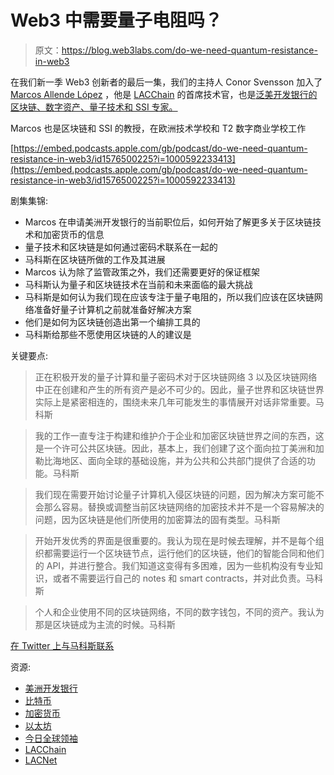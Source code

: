 # Web3 中需要量子电阻吗？

> 原文：<https://blog.web3labs.com/do-we-need-quantum-resistance-in-web3>

在我们新一季 Web3 创新者的最后一集，我们的主持人 Conor Svensson 加入了 [Marcos Allende López](https://www.linkedin.com/in/marcosallendel/) ，他是 [LACChain](https://www.lacchain.net/home) 的首席技术官，也是[泛美开发银行的区块链、数字资产、量子技术和 SSI 专家。](https://jobs.iadb.org/en)

Marcos 也是区块链和 SSI 的教授，在欧洲技术学校和 T2 数字商业学校工作

[https://embed.podcasts.apple.com/gb/podcast/do-we-need-quantum-resistance-in-web3/id1576500225?i=1000592233413](https://embed.podcasts.apple.com/gb/podcast/do-we-need-quantum-resistance-in-web3/id1576500225?i=1000592233413)

剧集集锦:

*   Marcos 在申请美洲开发银行的当前职位后，如何开始了解更多关于区块链技术和加密货币的信息
*   量子技术和区块链是如何通过密码术联系在一起的
*   马科斯在区块链所做的工作及其进展
*   Marcos 认为除了监管政策之外，我们还需要更好的保证框架
*   马科斯认为量子和区块链技术在当前和未来面临的最大挑战
*   马科斯是如何认为我们现在应该专注于量子电阻的，所以我们应该在区块链网络准备好量子计算机之前就准备好解决方案
*   他们是如何为区块链创造出第一个编排工具的
*   马科斯给那些不愿使用区块链的人的建议是

关键要点:

> 正在积极开发的量子计算和量子密码术对于区块链网络 3 以及区块链网络中正在创建和产生的所有资产是必不可少的。因此，量子世界和区块链世界实际上是紧密相连的，围绕未来几年可能发生的事情展开对话非常重要。马科斯

> 我的工作一直专注于构建和维护介于企业和加密区块链世界之间的东西，这是一个许可公共区块链。因此，基本上，我们创建了这个面向拉丁美洲和加勒比海地区、面向全球的基础设施，并为公共和公共部门提供了合适的功能。马科斯

> 我们现在需要开始讨论量子计算机入侵区块链的问题，因为解决方案可能不会那么容易。替换或调整当前区块链网络的加密技术并不是一个容易解决的问题，因为区块链是他们所使用的加密算法的固有类型。马科斯

> 开始开发优秀的界面是很重要的。我认为现在是时候去理解，并不是每个组织都需要运行一个区块链节点，运行他们的区块链，他们的智能合同和他们的 API，并进行整合。我们知道这变得有多困难，因为一些机构没有专业知识，或者不需要运行自己的 notes 和 smart contracts，并对此负责。马科斯

> 个人和企业使用不同的区块链网络，不同的数字钱包，不同的资产。我认为那是区块链成为主流的时候。马科斯

[在 Twitter 上与马科斯联系](https://twitter.com/MarcosAllendeL)

资源:

*   [美洲开发银行](https://jobs.iadb.org/en)
*   [比特币](https://bitcoin.org/en/)
*   [加密货币](https://www.bankofengland.co.uk/KnowledgeBank/what-are-cryptocurrencies)
*   [以太坊](https://ethereum.org/en/)
*   [今日全球领袖](https://globalleaderstoday.online/cbdcs-defi-and-web-3-0-must-prepare-now-for-the-coming-quantum-cyber-threat/)
*   [LACChain](https://www.lacchain.net/)
*   [LACNet](https://lacnet.lacchain.net/)